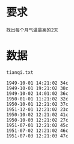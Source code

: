 
# 要求

    找出每个月气温最高的2天

# 数据

    tianqi.txt

    1949-10-01 14:21:02	34c
    1949-10-01 19:21:02	38c
    1949-10-02 14:01:02	36c
    1950-01-01 11:21:02	32c
    1950-10-01 12:21:02	37c
    1951-12-01 12:21:02	23c
    1950-10-02 12:21:02	41c
    1950-10-03 12:21:02	27c
    1951-07-01 12:21:02	45c
    1951-07-02 12:21:02	46c
    1951-07-03 12:21:03	47c
